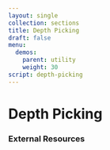 ```yaml
---
layout: single
collection: sections
title: Depth Picking
draft: false
menu:
  demos:
    parent: utility
    weight: 30
script: depth-picking
---
```


# Depth Picking

### External Resources
